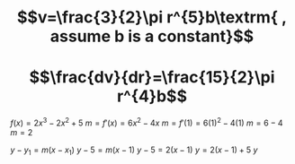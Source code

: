 # $$v=\frac{3}{2}\pi r^{5}b\textrm{ , assume b is a constant}$$
# $$\frac{dv}{dr}=\frac{15}{2}\pi r^{4}b$$
$f(x)=2x^3-2x^2+5$
$m=f'(x)=6x^2-4x$
$m=f'(1)=6(1)^2-4(1)$
$m=6-4$
$m=2$

$y-y_1=m(x-x_1)$
$y-5=m(x-1)$
$y-5=2(x-1)$
$y=2(x-1)+5$
$y$